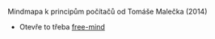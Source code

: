 Mindmapa k principům počítačů od Tomáše Malečka (2014)
- Otevře to třeba [free-mind](http://freemind.sourceforge.net/wiki/index.php/Main_Page)
